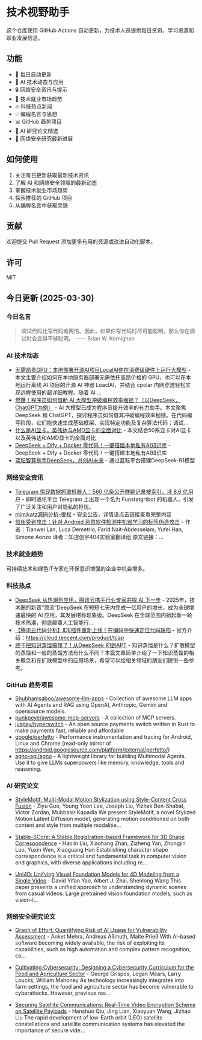 # 技术视野助手

这个仓库使用 GitHub Actions 自动更新，为技术人员提供每日资讯、学习资源和职业发展信息。

## 功能

- 🔄 每日自动更新
- 🤖 AI 技术动态与应用
- 🔒 网络安全资讯与提示
- 💼 技术就业市场趋势
- 🔥 科技热点新闻
- 💡 编程名言与思想
- 📊 GitHub 趋势项目
- 📝 AI 研究论文精选
- 🔐 网络安全研究最新进展

## 如何使用

1. 关注每日更新获取最新技术资讯
2. 了解 AI 和网络安全领域的最新动态
3. 掌握技术就业市场趋势
4. 探索推荐的 GitHub 项目
5. 从编程名言中获取灵感

## 贡献

欢迎提交 Pull Request 添加更多有用的资源或改进自动化脚本。

## 许可

MIT

## 今日更新 (2025-03-30)

### 今日名言

> 调试代码比写代码难两倍。因此，如果你写代码时尽可能聪明，那么你在调试时会显得不够聪明。 —— Brian W. Kernighan

### AI 技术动态

- [无需昂贵GPU：本地部署开源AI项目LocalAI你在消费级硬件上运行大模型](https://i-operation.csdnimg.cn/images/8efd18d5d7054f77a81294a14cd80ad5.png) - 本文主要介绍如何在本地服务器部署无需依托高昂价格的 GPU，也可以在本地运行离线 AI 项目的开源 AI 神器 LoaclAI，并结合 cpolar 内网穿透轻松实现远程使用的超详细教程。随着 AI ...
- [燃爆！程序员如何借助 AI 大模型冲破编程效率枷锁？（以DeepSeek，ChatGPT为例）](https://i-operation.csdnimg.cn/images/8efd18d5d7054f77a81294a14cd80ad5.png) - AI 大模型已成为程序员提升效率的有力助手。本文聚焦 DeepSeek 和 ChatGPT，探讨程序员如何借其冲破编程效率枷锁。在代码编写阶段，它们能快速生成基础框架、实现特定功能及复杂算法代码；调试...
- [什么是AI显卡，英伟达与AMD显卡的全面对比](https://i-operation.csdnimg.cn/images/8efd18d5d7054f77a81294a14cd80ad5.png) - 本文结合50系显卡对AI显卡以及英伟达和AMD显卡的全面对比
- [DeepSeek + Dify + Docker 零代码！一键搭建本地私有AI知识库](https://i-operation.csdnimg.cn/images/8efd18d5d7054f77a81294a14cd80ad5.png) - DeepSeek + Dify + Docker 零代码！一键搭建本地私有AI知识库
- [蓝耘智算携手DeepSeek，共创AI未来](https://i-operation.csdnimg.cn/images/8efd18d5d7054f77a81294a14cd80ad5.png) - 通过蓝耘平台搭建DeepSeek-R1模型


### 网络安全资讯

- [Telegram 惊现数据抓取机器人：560 亿条公开群聊记录被索引，涉 8.6 亿用户](https://www.freebuf.com/news/426083.html) - 即时通讯平台 Telegram 上出现一个名为 Funstatgrtbot 的机器人，引发了广泛关注和用户对隐私的担忧。
- [mimikatz源码分析-提权](https://www.anquanke.com/post/id/288505) - 安全公告，详情请点击链接查看完整内容
- [信任受到攻击：针对 Android 恶意软件检测中机器学习的标签伪造攻击](https://paper.seebug.org/3310/) - 作者：Tianwei Lan, Luca Demetrio, Farid Nait-Abdesselam, Yufei Han, Simone Aonzo
译者：知道创宇404实验室翻译组
原文链接：...


### 技术就业趋势

可持续技术和绿色IT专家在环保意识增强的企业中机会增多。

### 科技热点

- [DeepSeek 从热潮到应用，腾讯云携手行业专家共探 AI 下一步](https://cloud.tencent.com/developer/article/2508223) - 2025年，技术圈的新晋“顶流”DeepSeek 在短短七天内完成一亿用户的增长，成为全球增速最快的 AI 应用，其发展堪称现象级。DeepSeek 在全球范围内掀起新一轮技术热潮，彻底颠覆人工智能行...
- [【腾讯云代码分析】IDE插件重新上线！在编码中快速定位代码缺陷](https://cloud.tencent.com/developer/article/2508229) - 官方介绍：https://cloud.tencent.com/product/tcap
- [终于把知识蒸馏搞懂了！从DeepSeek R1到APT](https://cloud.tencent.com/developer/article/2508226) - 知识蒸馏是什么？扩散模型的蒸馏和一般的蒸馏方法有什么不同？本篇文章简单介绍了一下知识蒸馏的相关概念和在扩散模型中的应用场景，希望可以给相关领域的朋友们提供一些参考。


### GitHub 趋势项目

- [Shubhamsaboo/awesome-llm-apps](https://github.com/Shubhamsaboo/awesome-llm-apps) - Collection of awesome LLM apps with AI Agents and RAG using OpenAI, Anthropic, Gemini and opensource models.
- [punkpeye/awesome-mcp-servers](https://github.com/punkpeye/awesome-mcp-servers) - A collection of MCP servers.
- [juspay/hyperswitch](https://github.com/juspay/hyperswitch) - An open source payments switch written in Rust to make payments fast, reliable and affordable
- [google/perfetto](https://github.com/google/perfetto) - Performance instrumentation and tracing for Android, Linux and Chrome (read-only mirror of https://android.googlesource.com/platform/external/perfetto/)
- [agno-agi/agno](https://github.com/agno-agi/agno) - A lightweight library for building Multimodal Agents. Use it to give LLMs superpowers like memory, knowledge, tools and reasoning.




### AI 研究论文

- [StyleMotif: Multi-Modal Motion Stylization using Style-Content Cross
  Fusion](http://arxiv.org/abs/2503.21775v1) - Ziyu Guo, Young Yoon Lee, Joseph Liu, Yizhak Ben-Shabat, Victor Zordan, Mubbasir Kapadia
  We present StyleMotif, a novel Stylized Motion Latent Diffusion model,
generating motion conditioned on both content and style from multiple
modalitie...

- [Stable-SCore: A Stable Registration-based Framework for 3D Shape
  Correspondence](http://arxiv.org/abs/2503.21766v1) - Haolin Liu, Xiaohang Zhan, Zizheng Yan, Zhongjin Luo, Yuxin Wen, Xiaoguang Han
  Establishing character shape correspondence is a critical and fundamental
task in computer vision and graphics, with diverse applications including
re...

- [Uni4D: Unifying Visual Foundation Models for 4D Modeling from a Single
  Video](http://arxiv.org/abs/2503.21761v1) - David Yifan Yao, Albert J. Zhai, Shenlong Wang
  This paper presents a unified approach to understanding dynamic scenes from
casual videos. Large pretrained vision foundation models, such as
vision-l...



### 网络安全研究论文

- [Graph of Effort: Quantifying Risk of AI Usage for Vulnerability
  Assessment](http://arxiv.org/abs/2503.16392v1) - Anket Mehra, Andreas Aßmuth, Malte Prieß
  With AI-based software becoming widely available, the risk of exploiting its
capabilities, such as high automation and complex pattern recognition, co...

- [Cultivating Cybersecurity: Designing a Cybersecurity Curriculum for the
  Food and Agriculture Sector](http://arxiv.org/abs/2503.16292v1) - George Grispos, Logan Mears, Larry Loucks, William Mahoney
  As technology increasingly integrates into farm settings, the food and
agriculture sector has become vulnerable to cyberattacks. However, previous
res...

- [Securing Satellite Communications: Real-Time Video Encryption Scheme on
  Satellite Payloads](http://arxiv.org/abs/2503.16287v1) - Hanshuo Qiu, Jing Lian, Xiaoyuan Wang, Jizhao Liu
  The rapid development of low-Earth orbit (LEO) satellite constellations and
satellite communication systems has elevated the importance of secure vide...

